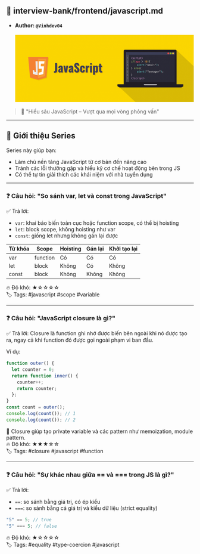 ## 📘 interview-bank/frontend/javascript.md

- <b>Author: `@Vinhdev04`</b><br><br>
  ![Interview Banner](../Images/banner-js.png)

> 🧠 "Hiểu sâu JavaScript – Vượt qua mọi vòng phỏng vấn"

---

## 💼 Giới thiệu Series

Series này giúp bạn:

- Làm chủ nền tảng JavaScript từ cơ bản đến nâng cao
- Tránh các lỗi thường gặp và hiểu kỹ cơ chế hoạt động bên trong JS
- Có thể tự tin giải thích các khái niệm với nhà tuyển dụng

---

### ❓ Câu hỏi: "So sánh var, let và const trong JavaScript"

✅ Trả lời:

- `var`: khai báo biến toàn cục hoặc function scope, có thể bị hoisting
- `let`: block scope, không hoisting như var
- `const`: giống let nhưng không gán lại được

| Từ khóa | Scope    | Hoisting | Gán lại | Khởi tạo lại |
| ------- | -------- | -------- | ------- | ------------ |
| var     | function | Có       | Có      | Có           |
| let     | block    | Không    | Có      | Không        |
| const   | block    | Không    | Không   | Không        |

🔥 Độ khó: ★☆☆☆☆  
🏷️ Tags: #javascript #scope #variable

---

### ❓ Câu hỏi: "JavaScript closure là gì?"

✅ Trả lời:
Closure là function ghi nhớ được biến bên ngoài khi nó được tạo ra, ngay cả khi function đó được gọi ngoài phạm vi ban đầu.

Ví dụ:

```js
function outer() {
  let counter = 0;
  return function inner() {
    counter++;
    return counter;
  };
}
const count = outer();
console.log(count()); // 1
console.log(count()); // 2
```

📝 Closure giúp tạo private variable và các pattern như memoization, module pattern.  
🔥 Độ khó: ★★★☆☆  
🏷️ Tags: #closure #javascript #function

---

### ❓ Câu hỏi: "Sự khác nhau giữa == và === trong JS là gì?"

✅ Trả lời:

- `==`: so sánh bằng giá trị, có ép kiểu
- `===`: so sánh bằng cả giá trị và kiểu dữ liệu (strict equality)

```js
"5" == 5; // true
"5" === 5; // false
```

🔥 Độ khó: ★☆☆☆☆  
🏷️ Tags: #equality #type-coercion #javascript
